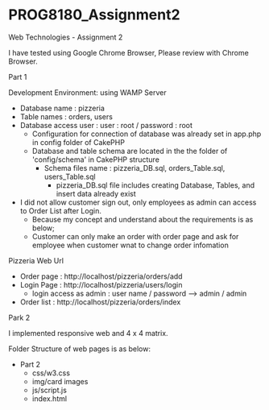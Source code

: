 # PROG8180_Assignment2
Web Technologies - Assignment 2

I have tested using Google Chrome Browser, Please review with Chrome Browser.

Part 1

Development Environment: using WAMP Server
  - Database name : pizzeria
  - Table names : orders, users
  - Database access user  : user : root  / password : root
    - Configuration for connection of database was already set in app.php in config folder of CakePHP 
    - Database and table schema are located in the the folder of 'config/schema' in CakePHP structure
      - Schema files name : pizzeria_DB.sql, orders_Table.sql, users_Table.sql
        - pizzeria_DB.sql file includes creating Database, Tables, and insert data already exist
  - I did not allow customer sign out, only employees as admin can access to Order List after Login.
    - Because my concept and understand about the requirements is as below;
    - Customer can only make an order with order page and ask for employee when customer wnat to change order infomation

Pizzeria Web Url 
  - Order page : http://localhost/pizzeria/orders/add
  - Login Page : http://localhost/pizzeria/users/login
    - login access as admin : user name / password --> admin / admin
  - Order list : http://localhost/pizzeria/orders/index  

Park 2

I implemented responsive web and 4 x 4 matrix. 

Folder Structure of web pages is as below:
  - Part 2
    - css/w3.css
    - img/card images
    - js/script.js
    - index.html
